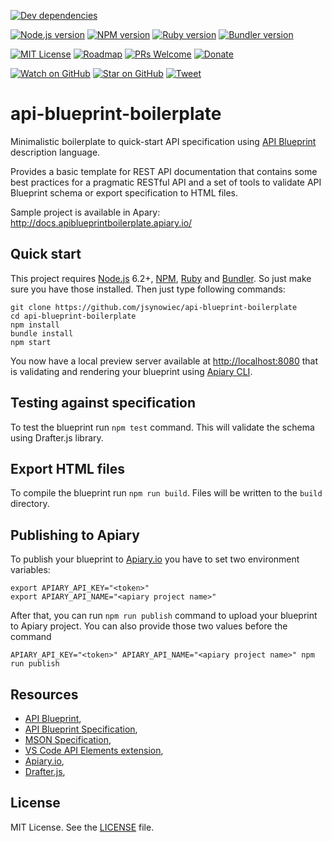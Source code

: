 [![Dev dependencies][dependencies-badge]][dependencies]

[![Node.js version][nodejs-badge]][nodejs]
[![NPM version][npm-badge]][npm]
[![Ruby version][ruby-badge]][ruby]
[![Bundler version][bundler-badge]][bundler]

[![MIT License][license-badge]][LICENSE]
[![Roadmap][roadmap-badge]][roadmap]
[![PRs Welcome][prs-badge]][prs]
[![Donate][donate-badge]][donate]

[![Watch on GitHub][github-watch-badge]][github-watch]
[![Star on GitHub][github-star-badge]][github-star]
[![Tweet][twitter-badge]][twitter]

# api-blueprint-boilerplate

Minimalistic boilerplate to quick-start API specification using [API Blueprint][api-blueprint] description language.

Provides a basic template for REST API documentation that contains some best practices for a pragmatic RESTful API and a set of tools to validate API Blueprint schema or export specification to HTML files.

Sample project is available in Apary: http://docs.apiblueprintboilerplate.apiary.io/

## Quick start

This project requires [Node.js][nodejs] 6.2+, [NPM][npm], [Ruby][ruby] and [Bundler][bundler]. So just make sure you have those installed. Then just type following commands:

```
git clone https://github.com/jsynowiec/api-blueprint-boilerplate
cd api-blueprint-boilerplate
npm install
bundle install
npm start
```

You now have a local preview server available at [http://localhost:8080](http://localhost:8080) that is validating and rendering your blueprint using [Apiary CLI][apiaryio-cli].

## Testing against specification

To test the blueprint run `npm test` command. This will validate the schema using Drafter.js library.

## Export HTML files

To compile the blueprint run `npm run build`. Files will be written to the `build` directory.

## Publishing to Apiary

To publish your blueprint to [Apiary.io][apiaryio] you have to set two environment variables:

```
export APIARY_API_KEY="<token>"
export APIARY_API_NAME="<apiary project name>"
```

After that, you can run `npm run publish` command to upload your blueprint to Apiary project. You can also provide those two values before the command

```
APIARY_API_KEY="<token>" APIARY_API_NAME="<apiary project name>" npm run publish
```

## Resources

* [API Blueprint][api-blueprint],
* [API Blueprint Specification][api-blueprint-specification],
* [MSON Specification][mson-specification],
* [VS Code API Elements extension][vscode-apielements],
* [Apiary.io][apiaryio],
* [Drafter.js][drafterjs],

## License
MIT License. See the [LICENSE](https://github.com/jsynowiec/api-blueprint-boilerplate/blob/master/LICENSE)
file.

[dependencies-badge]: https://david-dm.org/jsynowiec/api-blueprint-boilerplate/dev-status.svg?style=flat-square
[dependencies]: https://david-dm.org/jsynowiec/api-blueprint-boilerplate?type=dev
[nodejs-badge]: https://img.shields.io/badge/node->=%206.2.x-blue.svg?style=flat-square
[nodejs]: https://nodejs.org/dist/latest-v6.x/docs/api/
[npm-badge]: https://img.shields.io/badge/npm->=%203.x-blue.svg?style=flat-square
[npm]: https://docs.npmjs.com/
[ruby-badge]: https://img.shields.io/badge/ruby->=%202.x-blue.svg?style=flat-square
[ruby]: http://ruby-doc.org/
[bundler-badge]: https://img.shields.io/badge/bundler-latest-blue.svg?style=flat-square
[bundler]: http://bundler.io/docs.html
[license-badge]: https://img.shields.io/badge/license-MIT-blue.svg?style=flat-square
[license]: https://github.com/jsynowiec/api-blueprint-boilerplate/blob/master/LICENSE
[roadmap-badge]: https://img.shields.io/badge/%F0%9F%93%94-roadmap-CD9523.svg?style=flat-square
[roadmap]: https://github.com/jsynowiec/api-blueprint-boilerplate/wiki/Roadmap
[prs-badge]: https://img.shields.io/badge/PRs-welcome-brightgreen.svg?style=flat-square
[prs]: http://makeapullrequest.com
[donate-badge]: https://img.shields.io/badge/€-support-green.svg?style=flat-square
[donate]: https://paypal.me/jaqb/5eur
[github-watch-badge]: https://img.shields.io/github/watchers/jsynowiec/api-blueprint-boilerplate.svg?style=social
[github-watch]: https://github.com/jsynowiec/api-blueprint-boilerplate/watchers
[github-star-badge]: https://img.shields.io/github/stars/jsynowiec/api-blueprint-boilerplate.svg?style=social
[github-star]: https://github.com/jsynowiec/api-blueprint-boilerplate/stargazers
[twitter]: https://twitter.com/intent/tweet?text=Check%20out%20the%20%40apiblueprint%20boilerplate!%20https://github.com/jsynowiec/api-blueprint-boilerplate%20%F0%9F%91%8D
[twitter-badge]: https://img.shields.io/twitter/url/https/jsynowiec/api-blueprint-boilerplate.svg?style=social
[api-blueprint]: https://apiblueprint.org/
[api-blueprint-specification]: https://github.com/apiaryio/api-blueprint/blob/master/API%20Blueprint%20Specification.md
[apiaryio]: http://apiary.io
[apiaryio-cli]: https://help.apiary.io/tools/apiary-cli/
[drafterjs]: https://github.com/apiaryio/drafter.js
[mson-specification]: https://github.com/apiaryio/mson/blob/master/MSON%20Specification.md
[vscode-apielements]: https://github.com/XVincentX/vscode-apielements
